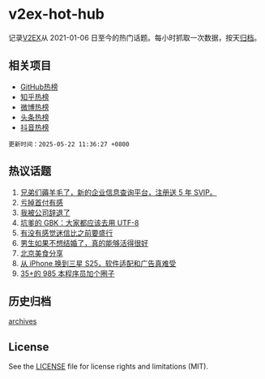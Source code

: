 # v2ex-hot-hub

 记录[V2EX](https://www.v2ex.com/)从 2021-01-06 日至今的热门话题。每小时抓取一次数据，按天[归档](archives)。
 
 ## 相关项目

- [GitHub热榜](https://github.com/snaildev/github-hot-hub)
- [知乎热榜](https://github.com/snaildev/zhihu-hot-hub)
- [微博热榜](https://github.com/snaildev/weibo-hot-hub)
- [头条热榜](https://github.com/snaildev/toutiao-hot-hub)
- [抖音热榜](https://github.com/snaildev/douyin-hot-hub)


 `更新时间：2025-05-22 11:36:27 +0800`

## 热议话题

1. [兄弟们薅羊毛了，新的企业信息查询平台，注册送 5 年 SVIP。](https://www.v2ex.com/t/1133226)
1. [亏掉首付有感](https://www.v2ex.com/t/1133437)
1. [我被公司辞退了](https://www.v2ex.com/t/1133220)
1. [坑爹的 GBK：大家都应该去用 UTF-8](https://www.v2ex.com/t/1133223)
1. [有没有感觉迷信比之前要盛行](https://www.v2ex.com/t/1133236)
1. [男生如果不想结婚了，真的能够活得很好](https://www.v2ex.com/t/1133334)
1. [北京美食分享](https://www.v2ex.com/t/1133416)
1. [从 iPhone 换到三星 S25，软件适配和广告真难受](https://www.v2ex.com/t/1133315)
1. [35+的 985 本程序员加个圈子](https://www.v2ex.com/t/1133432)

## 历史归档

[archives](archives)

## License

See the [LICENSE](LICENSE) file for license rights and limitations (MIT).
